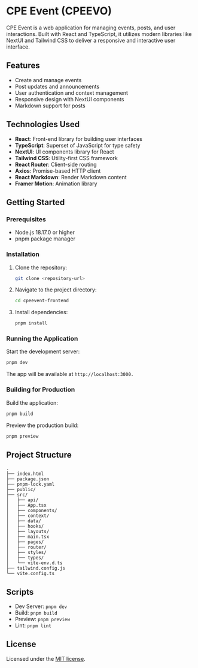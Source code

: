 # CPE Event (CPEEVO)

CPE Event is a web application for managing events, posts, and user interactions. Built with React and TypeScript, it utilizes modern libraries like NextUI and Tailwind CSS to deliver a responsive and interactive user interface.

## Features

- Create and manage events
- Post updates and announcements
- User authentication and context management
- Responsive design with NextUI components
- Markdown support for posts

## Technologies Used

- **React**: Front-end library for building user interfaces
- **TypeScript**: Superset of JavaScript for type safety
- **NextUI**: UI components library for React
- **Tailwind CSS**: Utility-first CSS framework
- **React Router**: Client-side routing
- **Axios**: Promise-based HTTP client
- **React Markdown**: Render Markdown content
- **Framer Motion**: Animation library

## Getting Started

### Prerequisites

- Node.js 18.17.0 or higher
- pnpm package manager

### Installation

1. Clone the repository:
    ```bash
    git clone <repository-url>
    ```
2. Navigate to the project directory:
    ```bash
    cd cpeevent-frontend
    ```
3. Install dependencies:
    ```bash
    pnpm install
    ```

### Running the Application

Start the development server:
```bash
pnpm dev
```
The app will be available at ``http://localhost:3000.``

### Building for Production
Build the application:
```bash
pnpm build
```
Preview the production build:
```bash
pnpm preview
```

## Project Structure

```
.
├── index.html
├── package.json
├── pnpm-lock.yaml
├── public/
├── src/
│   ├── api/
│   ├── App.tsx
│   ├── components/
│   ├── context/
│   ├── data/
│   ├── hooks/
│   ├── layouts/
│   ├── main.tsx
│   ├── pages/
│   ├── router/
│   ├── styles/
│   ├── types/
│   └── vite-env.d.ts
├── tailwind.config.js
└── vite.config.ts
```

## Scripts

- Dev Server: `pnpm dev`
- Build: `pnpm build`
- Preview: `pnpm preview`
- Lint: `pnpm lint`

## License

Licensed under the [MIT license](https://github.com/Encall/cpeevent-frontend/blob/main/LICENSE).

